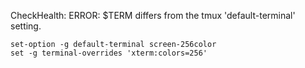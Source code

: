 CheckHealth: ERROR: $TERM differs from the tmux 'default-terminal' setting.

```
set-option -g default-terminal screen-256color
set -g terminal-overrides 'xterm:colors=256'
```
